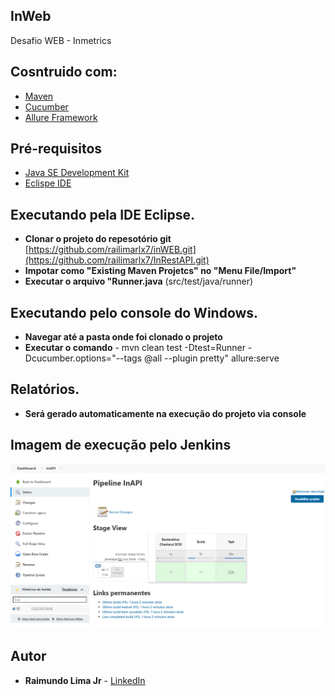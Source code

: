 ## InWeb

Desafio WEB - Inmetrics

## Cosntruido com:

* [Maven](https://maven.apache.org/) 
* [Cucumber](https://cucumber.io/) 
* [Allure Framework](https://docs.qameta.io/allure/) 

## Pré-requisitos
* [Java SE Development Kit](https://www.oracle.com/br/java/technologies/javase/javase-jdk8-downloads.html)
* [Eclispe IDE](https://www.eclipse.org/downloads/)
 
## Executando pela IDE Eclipse.
* **Clonar o projeto do repesotório git** [https://github.com/railimarlx7/inWEB.git](https://github.com/railimarlx7/InRestAPI.git)
* **Impotar como "Existing Maven Projetcs" no "Menu File/Import"**
* **Executar o arquivo "Runner.java** (src/test/java/runner)

## Executando pelo console do Windows.
* **Navegar até a pasta onde foi clonado o projeto** 
* **Executar o comando** - mvn clean test -Dtest=Runner -Dcucumber.options="--tags @all --plugin pretty" allure:serve 

## Relatórios.
* **Será gerado automaticamente na execução do projeto via console**

## Imagem de execução pelo Jenkins
![alt text](https://github.com/railimarlx7/InRestAPI/blob/master/RestApi.png)

## Autor

* **Raimundo Lima Jr** - [LinkedIn](https://www.linkedin.com/in/railimajr/)